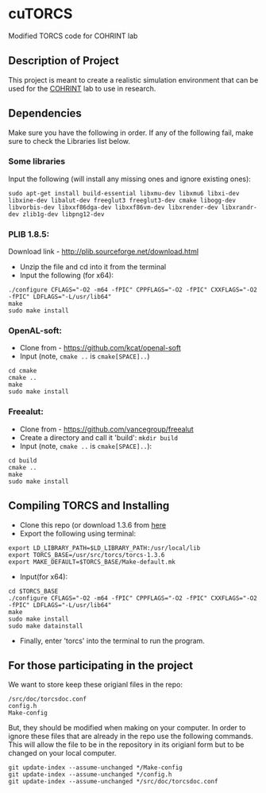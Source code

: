 # cuTORCS
Modified TORCS code for COHRINT lab
## Description of Project
This project is meant to create a realistic simulation environment that can be used for the [COHRINT](http://www.cohrint.info/) lab to use in research.

## Dependencies
Make sure you have the following in order. If any of the following fail, make sure to check the Libraries list below.

### Some libraries
Input the following (will install any missing ones and ignore existing ones):
```
sudo apt-get install build-essential libxmu-dev libxmu6 libxi-dev libxine-dev libalut-dev freeglut3 freeglut3-dev cmake libogg-dev libvorbis-dev libxxf86dga-dev libxxf86vm-dev libxrender-dev libxrandr-dev zlib1g-dev libpng12-dev
```

### PLIB 1.8.5:
Download link - http://plib.sourceforge.net/download.html
* Unzip the file and cd into it from the terminal
* Input the following (for x64):
```
./configure CFLAGS="-O2 -m64 -fPIC" CPPFLAGS="-O2 -fPIC" CXXFLAGS="-O2 -fPIC" LDFLAGS="-L/usr/lib64"
make
sudo make install
```

### OpenAL-soft:
* Clone from - https://github.com/kcat/openal-soft
* Input (note, `cmake ..` is `cmake[SPACE]..`)
```
cd cmake
cmake ..
make
sudo make install
```

### Freealut:
* Clone from - https://github.com/vancegroup/freealut
* Create a directory and call it 'build': `mkdir build`
* Input (note, `cmake ..` is `cmake[SPACE]..`):
```
cd build
cmake ..
make
sudo make install
```

## Compiling TORCS and Installing
* Clone this repo (or download 1.3.6 from [here](https://sourceforge.net/projects/torcs/files/)
* Export the following using terminal:
```
export LD_LIBRARY_PATH=$LD_LIBRARY_PATH:/usr/local/lib
export TORCS_BASE=/usr/src/torcs/torcs-1.3.6
export MAKE_DEFAULT=$TORCS_BASE/Make-default.mk
```
* Input(for x64):
```
cd $TORCS_BASE
./configure CFLAGS="-O2 -m64 -fPIC" CPPFLAGS="-O2 -fPIC" CXXFLAGS="-O2 -fPIC" LDFLAGS="-L/usr/lib64"
make
sudo make install
sudo make datainstall
```
* Finally, enter 'torcs' into the terminal to run the program.

## For those participating in the project
We want to store keep these origianl files in the repo:
```
/src/doc/torcsdoc.conf
config.h
Make-config
```
But, they should be modified when making on your computer. In order to ignore these files that are already in the repo use the following commands. This will allow the file to be in the repository in its origianl form but to be changed on your local computer.
```
git update-index --assume-unchanged */Make-config
git update-index --assume-unchanged */config.h
git update-index --assume-unchanged */src/doc/torcsdoc.conf
```
